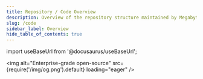 ```yaml
---
title: Repository / Code Overview
description: Overview of the repository structure maintained by Megabyte Labs
slug: /code
sidebar_label: Overview
hide_table_of_contents: true
---
```


import useBaseUrl from '@docusaurus/useBaseUrl';

<img
  alt="Enterprise-grade open-source"
  src={require('/img/og.png').default}
  loading="eager"
/>
